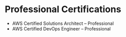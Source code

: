 # Professional Certifications

- AWS Certified Solutions Architect – Professional
- AWS Certified DevOps Engineer – Professional